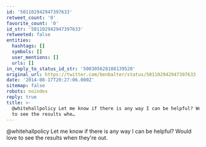 ```yaml
---
id: '501102942947397633'
retweet_count: '0'
favorite_count: '0'
id_str: '501102942947397633'
retweeted: false
entities:
  hashtags: []
  symbols: []
  user_mentions: []
  urls: []
in_reply_to_status_id_str: '500305628188139520'
original_url: https://twitter.com/benbalter/status/501102942947397633
date: '2014-08-17T20:27:06.000Z'
sitemap: false
robots: noindex
reply: true
title: >-
  @whitehallpolicy Let me know if there is any way I can be helpful? Would love
  to see the results whe…
---
```


@whitehallpolicy Let me know if there is any way I can be helpful? Would love to see the results when they're out.